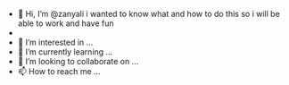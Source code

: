 - 👋 Hi, I’m @zanyali i wanted to know what and how to do this so i will be able to work and have fun
- 
- 👀 I’m interested in ...
- 🌱 I’m currently learning ...
- 💞️ I’m looking to collaborate on ...
- 📫 How to reach me ...

<!---
zanyali/zanyali is a ✨ special ✨ repository because its `README.md` (this file) appears on your GitHub profile.
You can click the Preview link to take a look at your changes.
--->
